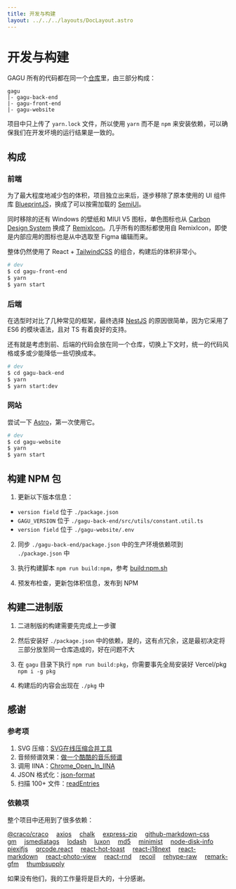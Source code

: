 ```yaml
---
title: 开发与构建
layout: ../../../layouts/DocLayout.astro
---
```


# 开发与构建

GAGU 所有的代码都在同一个[仓库](https://github.com/Chisw/gagu)里，由三部分构成：

```
gagu
|- gagu-back-end
|- gagu-front-end
|- gagu-website
```

项目中只上传了 `yarn.lock` 文件，所以使用 `yarn` 而不是 `npm` 来安装依赖，可以确保我们在开发坏境的运行结果是一致的。

## 构成

### 前端

为了最大程度地减少包的体积，项目独立出来后，逐步移除了原本使用的 UI 组件库 [BlueprintJS](https://blueprintjs.com)，换成了可以按需加载的 [SemiUI](https://semi.design)。

同时移除的还有 Windows 的壁纸和 MIUI V5 图标，单色图标也从 [Carbon Design System](https://carbondesignsystem.com/guidelines/icons/library/) 换成了 [RemixIcon](https://remixicon.com/)。几乎所有的图标都使用自 RemixIcon，即使是内部应用的图标也是从中选取至 Figma 编辑而来。

整体仍然使用了 React + [TailwindCSS](https://tailwindcss.com) 的组合，构建后的体积非常小。

```sh
# dev
$ cd gagu-front-end
$ yarn
$ yarn start
```

### 后端

在选型时对比了几种常见的框架，最终选择 [NestJS](https://nestjs.com) 的原因很简单，因为它采用了 ES6 的模块语法，且对 TS 有着良好的支持。

还有就是考虑到前、后端的代码会放在同一个仓库，切换上下文时，统一的代码风格或多或少能降低一些切换成本。

```sh
# dev
$ cd gagu-back-end
$ yarn
$ yarn start:dev
```

### 网站

尝试一下 [Astro](https://astro.build)，第一次使用它。

```sh
# dev
$ cd gagu-website
$ yarn
$ yarn start
```

## 构建 NPM 包

1. 更新以下版本信息：

- `version field` 位于 `./package.json`
- `GAGU_VERSION` 位于 `./gagu-back-end/src/utils/constant.util.ts`
- `version field` 位于 `./gagu-website/.env`

2. 同步 `./gagu-back-end/package.json` 中的生产环境依赖项到 `./package.json` 中

3. 执行构建脚本 `npm run build:npm`，参考 [build:npm.sh](https://github.com/Chisw/gagu/blob/main/build:npm.sh)

4. 预发布检查，更新包体积信息，发布到 NPM

## 构建二进制版

1. 二进制版的构建需要先完成上一步骤

2. 然后安装好 `./package.json` 中的依赖，是的，这有点冗余，这是最初决定将三部分放至同一仓库造成的，好在问题不大

3. 在 `gagu` 目录下执行 `npm run build:pkg`，你需要事先全局安装好 Vercel/pkg `npm i -g pkg`

4. 构建后的内容会出现在 `./pkg` 中

## 感谢

### 参考项

1. SVG 压缩：[SVG在线压缩合并工具](https://www.zhangxinxu.com/sp/svgo/)
2. 音频频谱效果：[做一个酷酷的音乐频谱](https://juejin.cn/post/6844903478934896647)
3. 调用 IINA：[Chrome_Open_In_IINA](https://github.com/iina/iina/blob/develop/browser/Chrome_Open_In_IINA/common.js#L59C18-L59C18)
4. JSON 格式化：[json-format](https://github.com/luizstacio/json-format/blob/master/index.js)
5. 扫描 100+ 文件：[readEntries](https://developer.mozilla.org/en-US/docs/Web/API/DataTransferItem/webkitGetAsEntry#javascript)

### 依赖项

整个项目中还用到了很多依赖：

[@craco/craco](https://npmjs.com/package/@craco/craco)&emsp;
[axios](https://npmjs.com/package/axios)&emsp;
[chalk](https://npmjs.com/package/chalk)&emsp;
[express-zip](https://npmjs.com/package/express-zip)&emsp;
[github-markdown-css](https://npmjs.com/package/github-markdown-css)&emsp;
[gm](https://npmjs.com/package/gm)&emsp;
[jsmediatags](https://npmjs.com/package/jsmediatags)&emsp;
[lodash](https://npmjs.com/package/lodash)&emsp;
[luxon](https://npmjs.com/package/luxon)&emsp;
[md5](https://npmjs.com/package/md5)&emsp;
[minimist](https://npmjs.com/package/minimist)&emsp;
[node-disk-info](https://npmjs.com/package/node-disk-info)&emsp;
[piexifjs](https://npmjs.com/package/piexifjs)&emsp;
[qrcode.react](https://npmjs.com/package/qrcode.react)&emsp;
[react-hot-toast](https://npmjs.com/package/react-hot-toast)&emsp;
[react-i18next](https://npmjs.com/package/react-i18next)&emsp;
[react-markdown](https://npmjs.com/package/react-markdown)&emsp;
[react-photo-view](https://npmjs.com/package/react-photo-view)&emsp;
[react-rnd](https://npmjs.com/package/react-rnd)&emsp;
[recoil](https://npmjs.com/package/recoil)&emsp;
[rehype-raw](https://npmjs.com/package/rehype-raw)&emsp;
[remark-gfm](https://npmjs.com/package/recoil)&emsp;
[thumbsupply](https://npmjs.com/package/thumbsupply)&emsp;

如果没有他们，我的工作量将是巨大的，十分感谢。
